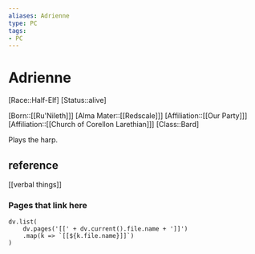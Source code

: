 ```yaml
---
aliases: Adrienne
type: PC
tags:
- PC
---
```


# Adrienne

[Race::Half-Elf]
[Status::alive]

[Born::[[Ru'Nileth]]]
[Alma Mater::[[Redscale]]]
[Affiliation::[[Our Party]]]
[Affiliation::[[Church of Corellon Larethian]]]
[Class::Bard]

Plays the harp. 

## reference
[[verbal things]]

### Pages that link here

```dataviewjs
dv.list(
	dv.pages('[[' + dv.current().file.name + ']]')
	.map(k => `[[${k.file.name}]]`)
)
```